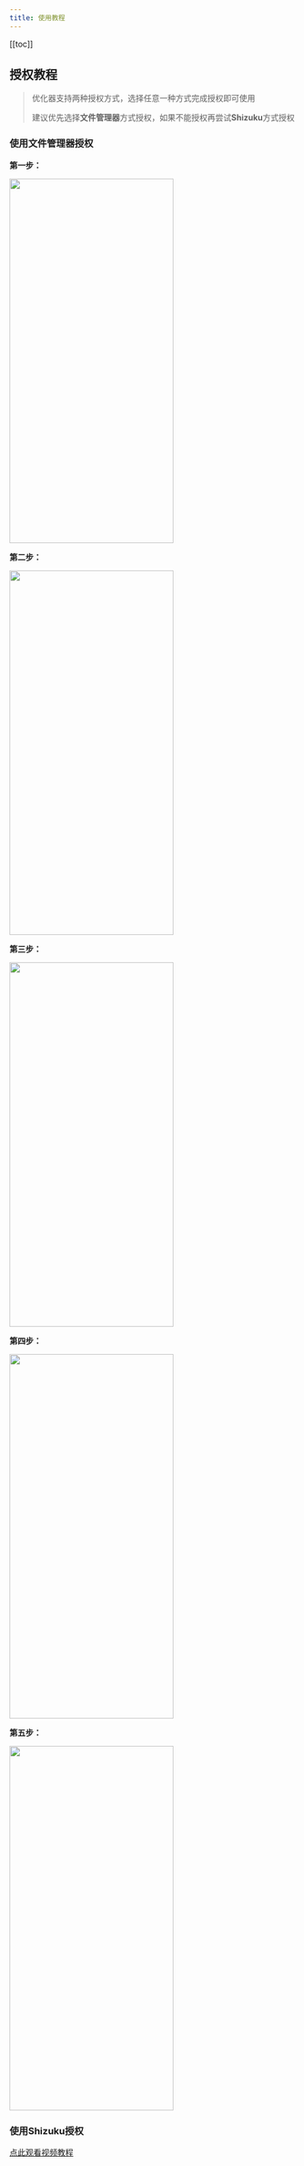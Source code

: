 ```yaml
---
title: 使用教程
---
```

[[toc]]

## 授权教程

> 优化器支持两种授权方式，选择任意一种方式完成授权即可使用
>
> 建议优先选择**文件管理器**方式授权，如果不能授权再尝试**Shizuku**方式授权

### 使用文件管理器授权

**第一步：**

<img src="http://120.25.189.16:9999/view.php/b38807994ac10c7c0c62e3025bac5aa6.jpg" width = 288 height = 640>

**第二步：**

<img src="http://120.25.189.16:9999/view.php/2f59c0506647c70ac0f2ab8b9eb2df23.jpg" width = 288 height = 640>

**第三步：**

<img src="http://120.25.189.16:9999/view.php/b71212f1dece219c30e2dc7b9cca129a.jpg" width = 288 height = 640>

**第四步：**

<img src="http://120.25.189.16:9999/view.php/ec23f898fd8f7c7803e40d596079c808.jpg" width = 288 height = 640>

**第五步：**

<img src="http://120.25.189.16:9999/view.php/bd997df7b07bdf55bf0c33155c4fd316.jpg" width = 288 height = 640>

### 使用Shizuku授权

[点此观看视频教程](https://v.youku.com/v_show/id_XNjM5Nzk2ODQyMA==.html)